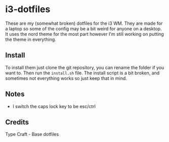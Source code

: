 # i3-dotfiles

These are my (somewhat broken) dotfiles for the i3 WM. They are made for a laptop so some of the config may be a bit weird for anyone on a desktop. It uses the nord theme for the most part however I'm still working on putting the theme in everything.

## Install

To install them just clone the git repository, you can rename the folder if you want to. Then run the `install.sh` file. The install script is a bit broken, and sometimes not everything works so just keep that in mind.

## Notes
- I switch the caps lock key to be esc/ctrl

## Credits

Type Craft - Base dotfiles
